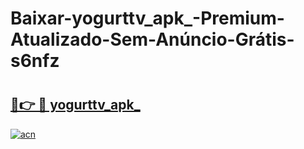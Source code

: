 # Baixar-yogurttv_apk_-Premium-Atualizado-Sem-Anúncio-Grátis-s6nfz

# <h2><a href="https://18pcms.esa.edu.pl?src=yogurttv_apk_&ref=s6nfz">🔗👉 🔴 yogurttv_apk_</a></h2>

[![acn](https://github.com/user-attachments/assets/0f9c940e-d8b0-45ae-aac7-cd30a18b3e1c)](https://18pcms.esa.edu.pl?src=yogurttv_apk_&ref=s6nfz)

